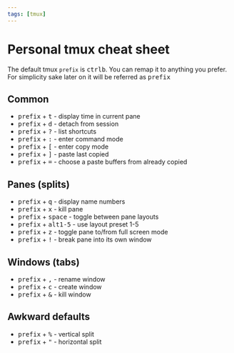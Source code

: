 ```yaml
---
tags: [tmux]
---
```


# Personal tmux cheat sheet

The default tmux `prefix` is <kbd>ctrl</kbd><kbd>b</kbd>. You can remap it to anything you prefer. For simplicity sake later on it will be referred as <kbd>prefix</kbd>

## Common

- <kbd>prefix</kbd> + <kbd>t</kbd> - display time in current pane
- <kbd>prefix</kbd> + <kbd>d</kbd> - detach from session
- <kbd>prefix</kbd> + <kbd>?</kbd> - list shortcuts
- <kbd>prefix</kbd> + <kbd>:</kbd> - enter command mode
- <kbd>prefix</kbd> + <kbd>[</kbd> - enter copy mode
- <kbd>prefix</kbd> + <kbd>]</kbd> - paste last copied
- <kbd>prefix</kbd> + <kbd>=</kbd> - choose a paste buffers from already copied

## Panes (splits)

- <kbd>prefix</kbd> + <kbd>q</kbd> - display name numbers
- <kbd>prefix</kbd> + <kbd>x</kbd> - kill pane
- <kbd>prefix</kbd> + <kbd>space</kbd> - toggle between pane layouts
- <kbd>prefix</kbd> + <kbd>alt</kbd><kbd>1-5</kbd> - use layout preset 1-5
- <kbd>prefix</kbd> + <kbd>z</kbd> - toggle pane to/from full screen mode
- <kbd>prefix</kbd> + <kbd>!</kbd> - break pane into its own window

## Windows (tabs)

- <kbd>prefix</kbd> + <kbd>,</kbd> - rename window
- <kbd>prefix</kbd> + <kbd>c</kbd> - create window
- <kbd>prefix</kbd> + <kbd>&</kbd> - kill window

## Awkward defaults

- <kbd>prefix</kbd> + <kbd>%</kbd> - vertical split
- <kbd>prefix</kbd> + <kbd>"</kbd> - horizontal split

